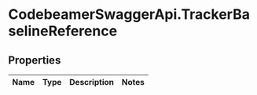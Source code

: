 # CodebeamerSwaggerApi.TrackerBaselineReference

## Properties
Name | Type | Description | Notes
------------ | ------------- | ------------- | -------------
